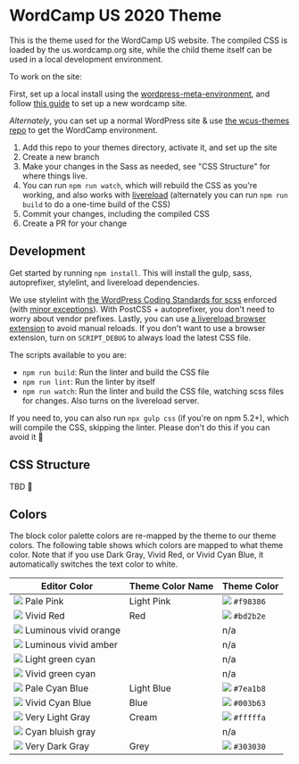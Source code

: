 WordCamp US 2020 Theme
======================

This is the theme used for the WordCamp US website. The compiled CSS is loaded by the us.wordcamp.org site, while the child theme itself can be used in a local development environment.

To work on the site:

First, set up a local install using the [wordpress-meta-environment](https://github.com/WordPress/meta-environment), and follow [this guide](https://ryelle.codes/2016/07/local-development-for-wordcamp-websites/) to set up a new wordcamp site.

_Alternately_, you can set up a normal WordPress site & use [the wcus-themes repo](https://github.com/wcus/wcus-themes) to get the WordCamp environment.

1. Add this repo to your themes directory, activate it, and set up the site
2. Create a new branch
3. Make your changes in the Sass as needed, see "CSS Structure" for where things live.
4. You can run `npm run watch`, which will rebuild the CSS as you're working, and also works with [livereload](https://chrome.google.com/webstore/detail/livereload/jnihajbhpnppcggbcgedagnkighmdlei) (alternately you can run `npm run build` to do a one-time build of the CSS)
5. Commit your changes, including the compiled CSS
6. Create a PR for your change


## Development

Get started by running `npm install`. This will install the gulp, sass, autoprefixer, stylelint, and livereload dependencies.

We use stylelint with [the WordPress Coding Standards for scss](https://github.com/WordPress-Coding-Standards/stylelint-config-wordpress) enforced (with [minor exceptions](.stylelintrc.json)). With PostCSS + autoprefixer, you don't need to worry about vendor prefixes. Lastly, you can use [a livereload browser extension](http://livereload.com/extensions/) to avoid manual reloads. If you don't want to use a browser extension, turn on `SCRIPT_DEBUG` to always load the latest CSS file.

The scripts available to you are:

- `npm run build`: Run the linter and build the CSS file
- `npm run lint`: Run the linter by itself
- `npm run watch`: Run the linter and build the CSS file, watching scss files for changes. Also turns on the livereload server.

If you need to, you can also run `npx gulp css` (if you're on npm 5.2+), which will compile the CSS, skipping the linter. Please don't do this if you can avoid it 🙂

## CSS Structure

TBD 🎨

## Colors

The block color palette colors are re-mapped by the theme to our theme colors. The following table shows which colors are mapped to what theme color. Note that if you use Dark Gray, Vivid Red, or Vivid Cyan Blue, it automatically switches the text color to white.

| Editor Color | Theme Color Name | Theme Color |
|--------------|------------------|-------------|
| ![](https://placehold.it/18/f78da7/000000?text=+) Pale Pink  | Light Pink | ![](https://placehold.it/18/f98386/000000?text=+) `#f98386` |
| ![](https://placehold.it/18/cf2e2e/000000?text=+) Vivid Red  | Red | ![](https://placehold.it/18/bd2b2e/000000?text=+) `#bd2b2e` |
| ![](https://placehold.it/18/ff6900/000000?text=+) Luminous vivid orange | | n/a |
| ![](https://placehold.it/18/fcb900/000000?text=+) Luminous vivid amber | | n/a |
| ![](https://placehold.it/18/7bdcb5/000000?text=+) Light green cyan | | n/a |
| ![](https://placehold.it/18/00d084/000000?text=+) Vivid green cyan | | n/a |
| ![](https://placehold.it/18/8ed1fc/000000?text=+) Pale Cyan Blue  | Light Blue | ![](https://placehold.it/18/7ea1b8/000000?text=+) `#7ea1b8` |
| ![](https://placehold.it/18/0693e3/000000?text=+) Vivid Cyan Blue  | Blue | ![](https://placehold.it/18/003b63/000000?text=+) `#003b63` |
| ![](https://placehold.it/18/eeeeee/000000?text=+) Very Light Gray  | Cream | ![](https://placehold.it/18/fffffa/000000?text=+) `#fffffa` |
| ![](https://placehold.it/18/abb8c3/000000?text=+) Cyan bluish gray | | n/a |
| ![](https://placehold.it/18/313131/000000?text=+) Very Dark Gray  | Grey | ![](https://placehold.it/18/303030/000000?text=+) `#303030` |
